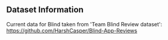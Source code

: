 ## Dataset Information
Current data for Blind taken from 'Team Blind Review dataset': https://github.com/HarshCasper/Blind-App-Reviews
